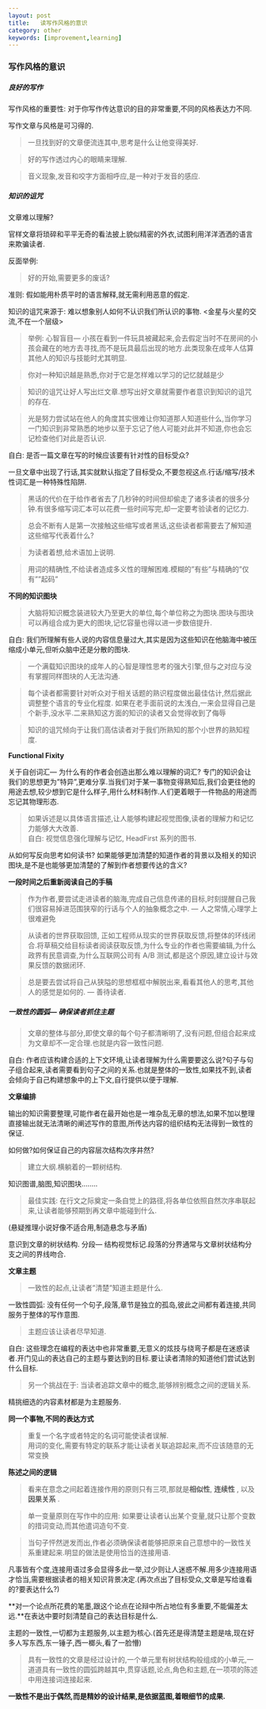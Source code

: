 ```yaml
---
layout: post
title:   读写作风格的意识
category: other
keywords: [improvement,learning]
---
```


###  写作风格的意识      
  
##### 良好的写作

写作风格的重要性: 对于你写作传达意识的目的非常重要,不同的风格表达力不同. 

写作文章与风格是可习得的.

> 一旦找到好的文章便流连其中,思考是什么让他变得美好.     

> 好的写作透过内心的眼睛来理解.         


> 音义现象,发音和咬字方面相呼应,是一种对于发音的感应.        


##### 知识的诅咒 

文章难以理解?       

官样文章将琐碎和平平无奇的看法披上貌似精密的外衣,试图利用洋洋洒洒的语言来欺骗读者.

反面举例: 
> 好的开始,需要更多的废话? 


准则: 
假如能用朴质平时的语言解释,就无需利用恶意的假定.      

知识的诅咒来源于: 难以想象别人如何不认识我们所认识的事物.  <金星与火星的交流,不在一个层级>       

> 举例: 心智盲目— 小孩在看到一件玩具被藏起来,会去假定当时不在房间的小孩会藏在的地方去寻找,而不是玩具最后出现的地方.此类现象在成年人估算其他人的知识与技能时尤其明显.         


> 你对一种知识越是熟悉,你对于它是怎样难以学习的记忆就越是少          


> 知识的诅咒让好人写出烂文章.想写出好文章就需要作者意识到知识的诅咒的存在.        


> 光是努力尝试站在他人的角度其实很难让你知道那人知道些什么,当你学习一门知识到非常熟悉的地步以至于忘记了他人可能对此并不知道,你也会忘记检查他们对此是否认识.

自白: 是否一篇文章在写的时候应该要有针对性的目标受众? 

一旦文章中出现了行话,其实就默认指定了目标受众,不要忽视这点.行话/缩写/技术性词汇是一种特殊性陷阱.   

> 黑话的代价在于给作者省去了几秒钟的时间但却偷走了诸多读者的很多分钟.有很多缩写词汇本可以花费一些时间写完,却一定要考验读者的记忆力.       

> 总会不断有人是第一次接触这些缩写或者黑话,这些读者都需要去了解知道这些缩写代表着什么?  

> 为读者着想,给术语加上说明.  

> 用词的精确性,不给读者造成多义性的理解困难.模糊的”有些”与精确的”仅有””起码”         

**不同的知识图块**

> 大脑将知识概念装进较大乃至更大的单位,每个单位称之为图块.图块与图块可以再组合成为更大的图块,记忆容量也得以进一步数倍提升.     

自白: 我们所理解有些人说的内容信息量过大,其实是因为这些知识在他脑海中被压缩成小单元,但听众脑中还是分散的图块.

> 一个满载知识图块的成年人的心智是理性思考的强大引擎,但与之对应与没有掌握同样图块的人无法沟通.   

> 每个读者都需要针对听众对于相关话题的熟识程度做出最佳估计,然后据此调整整个语言的专业化程度. 如果在老手面前说的太浅白,一来会显得自己是个新手,没水平.二来熟知这方面的知识的读者又会觉得收到了侮辱
   
>  知识的诅咒倾向于让我们高估读者对于我们所熟知的那个小世界的熟知程度.   

**Functional Fixity**

关于自创词汇— 为什么有的作者会创造出那么难以理解的词汇? 专门的知识会让我们的思想更为”特异”,更难分享.当我们对于某一事物变得熟知后,我们会更往他的用途去想,较少想到它是什么样子,用什么材料制作.人们更着眼于一件物品的用途而忘记其物理形态.     

> 如果诉述是以具体语言描述,让人能够构建起视觉图像,读者的理解力和记忆力能够大大改善.   
自白: 视觉信息强化理解与记忆, HeadFirst 系列的图书.

从如何写反向思考如何读书? 如果能够更加清楚的知道作者的背景以及相关的知识图块,是不是也能够更加清楚的了解到作者想要传达的含义? 

**一段时间之后重新阅读自己的手稿**

> 作为作者,要尝试走进读者的脑海,完成自己信息传递的目标,时刻提醒自己我们很容易掉进范围狭窄的行话与个人的抽象概念之中. — 人之常情,心理学上很难避免

> 从读者的世界获取回馈, 正如工程师从现实的世界获取反馈,将整体的环线闭合.将草稿交给目标读者阅读获取反馈,为什么专业的作者也需要编辑,为什么政界有民意调查,为什么互联网公司有 A/B 测试,都是这个原因,建立设计与效果反馈的数据闭环.     

> 总是要去尝试将自己从狭隘的思想框框中解脱出来,看看其他人的思考,其他人的感觉是如何的. — 善待读者.


##### 一致性的圆弧— 确保读者抓住主题  

> 文章的整体与部分,即使文章的每个句子都清晰明了,没有问题,但组合起来成为文章却不一定合理.也就是内容一致性问题.

自白: 作者应该构建合适的上下文环境,让读者理解为什么需要要这么说?句子与句子组合起来,读者需要看到句子之间的关系.也就是整体的一致性,如果找不到,读者会倾向于自己构建想象中的上下文,自行提供以便于理解.

**文章编排**

输出的知识需要整理,可能作者在最开始也是一堆杂乱无章的想法,如果不加以整理直接输出就无法清晰的阐述写作的意图,所传达内容的组织结构无法得到一致性的保证.  

如何做?如何保证自己的内容层次结构次序井然?  

> 建立大纲.横躺着的一颗树结构.

知识图谱,脑图,知识图块…….. 

> 最佳实践: 在行文之际奠定一条自觉上的路径,将各单位依照自然次序串联起来,让读者能够预期到再文章中能碰到什么.

(悬疑推理小说好像不适合用,制造悬念与矛盾)   

意识到文章的树状结构. 分段— 结构视觉标记.段落的分界通常与文章树状结构分支之间的界线吻合.

**文章主题**

> 一致性的起点,让读者”清楚”知道主题是什么.     

一致性圆弧: 没有任何一个句子,段落,章节是独立的孤岛,彼此之间都有着连接,共同服务于整体的写作意图. 

> 主题应该让读者尽早知道. 

自白: 这些理念在编程的表达中也非常重要,无意义的炫技与绕弯子都是在迷惑读者.开门见山的表达自己的主题与要达到的目标.要让读者清除的知道他们尝试达到什么目标.

> 另一个挑战在于: 当读者追踪文章中的概念,能够辨别概念之间的逻辑关系.

精挑细选的内容素材都是为主题服务.

**同一个事物,不同的表达方式**

> 重复一个名字或者特定的名词可能使读者误解.         
> 用词的变化,需要有特定的联系才能让读者关联追踪起来,而不应该随意的无常变换              


**陈述之间的逻辑**

> 看来在意念之间起着连接作用的原则只有三项,那就是**相似性**, **连续性** , 以及**因果关系** .

> 单一变量原则在写作中的应用: 如果要让读者认出某个变量,就只让那个变数的措词变动,而其他遣词造句不变.   

> 当句子怦然迸发而出,作者必须确保读者能够把原来自己意想中的一致性关系重建起来.明显的做法是使用恰当的连接用语.

凡事皆有个度,连接用语过多会显得多此一举,过少则让人迷惑不解.用多少连接用语才恰当,需要根据读者的相关知识背景决定.(再次点出了目标受众,文章是写给谁看的?要表达什么?)   

**对一个论点所花费的笔墨,跟这个论点在论辩中所占地位有多重要,不能偏差太远.**在表达中要时刻清楚自己的表达目标是什么.

主题的一致性,一切都为主题服务,以主题为核心.(首先还是得清楚主题是啥,现在好多人写东西,东一锤子,西一榔头,看了一脸懵)

> 具有一致性的文章是经过设计的,一个单元里有树状结构般组成的小单元,一道道具有一致性的圆弧跨越其中,贯穿话题,论点,角色和主题,在一项项的陈述中用连接词连接起来.  

**一致性不是出于偶然,而是精妙的设计结果,是依据蓝图,着眼细节的成果.**


